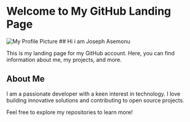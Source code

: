 # Welcome to My GitHub Landing Page

![My Profile Picture](https://www.pinterest.com/pin/708894797567582746/)
					## Hi i am Joseph Asemonu

This is my landing page for my GitHub account. Here, you can find information about me, my projects, and more.

## About Me

I am a passionate developer with a keen interest in technology. I love building innovative solutions and contributing to open source projects.

Feel free to explore my repositories to learn more!
